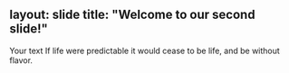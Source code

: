 layout: slide
title: "Welcome to our second slide!"
---
Your text
If life were predictable it would cease to be life, and be without flavor.
